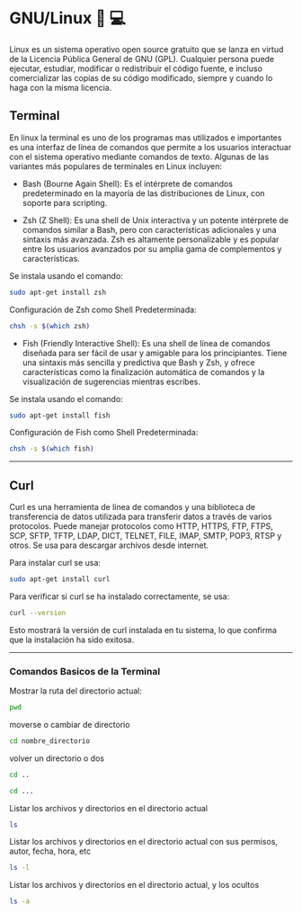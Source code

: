 # GNU/Linux :penguin: :computer:

Linux es un sistema operativo open source gratuito que se lanza en virtud de la Licencia Pública General de GNU (GPL). Cualquier persona puede ejecutar, estudiar, modificar o redistribuir el código fuente, e incluso comercializar las copias de su código modificado, siempre y cuando lo haga con la misma licencia.

## Terminal
En linux la terminal es uno de los programas mas utilizados e importantes es una interfaz de línea de comandos que permite a los usuarios interactuar con el sistema operativo mediante comandos de texto. Algunas de las variantes más populares de terminales en Linux incluyen:

- Bash (Bourne Again Shell): Es el intérprete de comandos predeterminado en la mayoría de las distribuciones de Linux, con soporte para scripting.

- Zsh (Z Shell): Es una shell de Unix interactiva y un potente intérprete de comandos similar a Bash, pero con características adicionales y una sintaxis más avanzada. Zsh es altamente personalizable y es popular entre los usuarios avanzados por su amplia gama de complementos y características.

Se instala usando el comando:
```bash
sudo apt-get install zsh
```
Configuración de Zsh como Shell Predeterminada:
```bash
chsh -s $(which zsh)
```

- Fish (Friendly Interactive Shell): Es una shell de línea de comandos diseñada para ser fácil de usar y amigable para los principiantes. Tiene una sintaxis más sencilla y predictiva que Bash y Zsh, y ofrece características como la finalización automática de comandos y la visualización de sugerencias mientras escribes.

Se instala usando el comando:
```bash
sudo apt-get install fish
```
Configuración de Fish como Shell Predeterminada:
```bash
chsh -s $(which fish)
```

---

## Curl

Curl es una herramienta de línea de comandos y una biblioteca de transferencia de datos utilizada para transferir datos a través de varios protocolos. Puede manejar protocolos como HTTP, HTTPS, FTP, FTPS, SCP, SFTP, TFTP, LDAP, DICT, TELNET, FILE, IMAP, SMTP, POP3, RTSP y otros. Se usa para descargar archivos desde internet.

Para instalar curl se usa:
```bash
sudo apt-get install curl
```
Para verificar si curl se ha instalado correctamente, se usa:
```bash
curl --version
```
Esto mostrará la versión de curl instalada en tu sistema, lo que confirma que la instalación ha sido exitosa.

---

### Comandos Basicos de la Terminal


Mostrar la ruta del directorio actual:
```bash
pwd
```
moverse o cambiar de directorio
```bash
cd nombre_directorio
```
volver un directorio o dos
```bash
cd ..

cd ...
```
Listar los archivos y directorios en el directorio actual
```bash
ls
```
Listar los archivos y directorios en el directorio actual con sus permisos, autor, fecha, hora, etc
```bash
ls -l
```
Listar los archivos y directorios en el directorio actual, y los ocultos
```bash
ls -a
```
